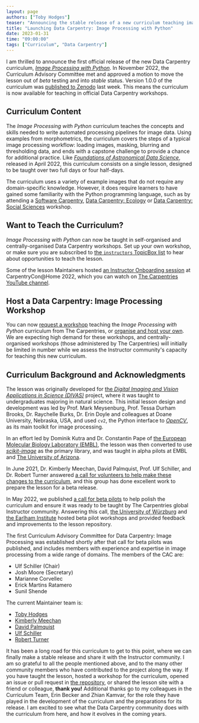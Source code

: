 ```yaml
---
layout: page
authors: ["Toby Hodges"]
teaser: "Announcing the stable release of a new curriculum teaching image processing skills. Sign up to host a workshop today!"
title: "Launching Data Carpentry: Image Processing with Python"
date: 2023-01-31
time: "09:00:00"
tags: ["Curriculum", "Data Carpentry"]
---
```


I am thrilled to announce the first official release of the new Data Carpentry curriculum,
[_Image Processing with Python_][dc-image].
In November 2022, the Curriculum Advisory Committee met and approved a motion 
to move the lesson out of _beta_ testing and into _stable_ status.
Version 1.0.0 of the curriculum was [published to Zenodo][dc-image-zenodo] last week.
This means the curriculum is now available for teaching in official Data Carpentry workshops.


## Curriculum Content
The _Image Processing with Python_ curriculum teaches the concepts and skills needed to 
write automated processing pipelines for image data.
Using examples from morphometrics, 
the curriculum covers the steps of a typical image processing workflow: 
loading images, masking, blurring and thresholding data, and ends with 
a capstone challenge to provide a chance for additional practice.
Like [_Foundations of Astronomical Data Science_][dc-astro], released in April 2022,
this curriculum consists on a single lesson, designed to be taught over two full days
or four half-days.

The curriculum uses a variety of example images that do not require any domain-specific knowledge. 
However, it does require learners to have gained some familiarity with the Python programming language,
such as by attending 
a [Software Carpentry][swc], 
[Data Carpentry: Ecology][dc-ecology] or 
[Data Carpentry: Social Sciences][dc-socsci] workshop.


## Want to Teach the Curriculum?
_Image Processing with Python_ can now be taught in self-organised and
centrally-organised Data Carpentry workshops.
Set up your own workshop, or make sure you are subscribed to
[the `instructors` TopicBox list][topicbox-instructors]
to hear about opportunities to teach the lesson.

Some of the lesson Maintainers hosted [an Instructor Onboarding session][dc-image-instructor-onboarding]
at CarpentryCon@Home 2022, which you can watch on [The Carpentries YouTube channel][carpentries-youtube].


## Host a Data Carpentry: Image Processing Workshop
You can now [request a workshop][cow-request-form] teaching 
the _Image Processing with Python_ curriculum from The Carpentries,
or [organise and host your own][sow-registration-form].
We are expecting high demand for these workshops,
and centrally-organised workshops (those administered by The Carpentries) 
will initially be limited in number while we assess 
the Instructor community's capacity for teaching this new curriculum.


## Curriculum Background and Acknowledgments
The lesson was originally developed for
[the _Digital Imaging and Vision Applications in Science (DIVAS)_][divas] project,
where it was taught to undergraduates majoring in natural science.
This initial lesson design and development was led by 
Prof. Mark Meysenburg, Prof. Tessa Durham Brooks, Dr. Raychelle Burks, Dr. Erin Doyle and colleagues
at Doane University, Nebraska, USA,
and used `cv2`, the Python interface to [_OpenCV_][opencv],
as its main toolkit for image processing.

In an effort led by Dominik Kutra and Dr. Constantin Pape of
[the European Molecular Biology Laboratory (EMBL)][embl],
the lesson was then converted to use [_scikit-image_][skimage] as the primary library,
and was taught in alpha pilots at EMBL and [The University of Arizona][uaz].

In June 2021, Dr. Kimberly Meechan, David Palmquist, Prof. Ulf Schiller, and Dr. Robert Turner answered 
[a call for volunteers to help make these changes to the curriculum][call-for-contributors],
and this group has done excellent work to prepare the lesson for a beta release.

In May 2022, we published [a call for beta pilots][call-for-beta-pilots] to help polish the curriculum and 
ensure it was ready to be taught by The Carpentries global Instructor community.
Answering this call, [the University of Würzburg][uwü] and [the Earlham Institute][ei]
hosted beta pilot workshops and provided feedback and improvements to the lesson repository.

The first Curriculum Advisory Committee for Data Carpentry: Image Processing was established
shortly after that call for beta pilots was published,
and includes members with experience and expertise in image processing from a wide range of
domains.
The members of the CAC are:

- Ulf Schiller (Chair)
- Josh Moore (Secretary)
- Marianne Corvellec
- Erick Martins Ratamero
- Sunil Shende

The current Maintainer team is:

- [Toby Hodges](https://github.com/tobyhodges)
- [Kimberly Meechan](https://github.com/k-meech)
- [David Palmquist](https://github.com/quist00)
- [Ulf Schiller](https://github.com/uschille)
- [Robert Turner](https://github.com/bobturneruk)

It has been a long road for this curriculum to get to this point,
where we can finally make a stable release and share it with the Instructor community.
I am so grateful to all the people mentioned above, 
and to the many other community members who have contributed to the project along the way.
If you have taught the lesson, hosted a workshop for the curriculum,
opened an issue or pull request in [the repository][dc-image-repo], 
or shared the lesson site with a friend or colleague, 
**thank you!**
Additional thanks go to my colleagues in the Curriculum Team,
Erin Becker and Zhian Kamvar,
for the role they have played in the development of the curriculum and the preparations for its release.
I am excited to see what the Data Carpentry community does with the curriculum from here,
and how it evolves in the coming years.


[call-for-beta-pilots]: https://carpentries.org/blog/2022/05/image-processing-beta-announcement/
[call-for-contributors]: https://carpentries.topicbox.com/groups/discuss/Ta8ff359298db95c6-M390cec7393b29ed4b74bdda5/looking-for-contributors-maintainers-for-image-processing-with-python-lesson
[carpentries-youtube]: https://www.youtube.com/channel/UCBOUNBBZxc4DML3F89cEvGA
[cow-request-form]: https://amy.carpentries.org/forms/request_workshop/
[dc-astro]: https://datacarpentry.org/astronomy-python/
[dc-ecology]: https://datacarpentry.org/ecology-workshop/
[dc-image]: https://datacarpentry.org/image-processing/
[dc-image-instructor-onboarding]: https://www.youtube.com/watch?v=_0cR3x5onh8
[dc-image-repo]: https://github.com/datacarpentry/image-processing
[dc-image-zenodo]: https://zenodo.org/record/7576952#.Y9gV1eLMKM8
[dc-socsci]: https://datacarpentry.org/socialsci-workshop/
[divas]: https://web.doane.edu/Colleges-Divisions-Programs/College-of-arts-sciences/Science-Mathematics-and-information-science-and-technology/Biology-Department/Divas-Project
[ei]: https://www.earlham.ac.uk/
[embl]: https://bio-it.embl.de/
[opencv]: https://opencv.org/
[skimage]: https://scikit-image.org/
[sow-registration-form]: https://amy.carpentries.org/forms/self-organised/
[swc]: https://software-carpentry.org/lessons/
[topicbox-instructors]: https://carpentries.topicbox.com/groups/instructors
[uaz]: https://new.library.arizona.edu/
[uwü]: https://www.uni-wuerzburg.de/startseite/
